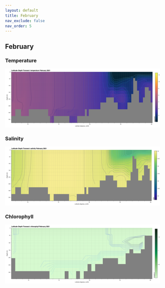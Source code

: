 ```yaml
---
layout: default
title: February
nav_exclude: false
nav_order: 5
---
```


## February

### Temperature
![February Temperature](cmems_mod_arc_phy_my_topaz4_P1M/2021/February/thetao.png)

### Salinity
![February Salinity](cmems_mod_arc_phy_my_topaz4_P1M/2021/February/so.png)

### Chlorophyll
![February Chlorophyll](cmems_mod_arc_bgc_my_ecosmo_P1M/2021/February/chl.png)